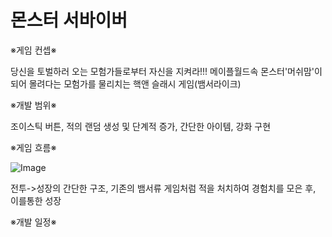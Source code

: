 # 몬스터 서바이버

※게임 컨셉※

당신을 토벌하러 오는 모험가들로부터 자신을 지켜라!!!
메이플월드속 몬스터'머쉬맘'이 되어 몰려다는 모험가를 물리치는 핵앤 슬래시 게임(뱀서라이크)



※개발 범위※

조이스틱 버튼, 적의 랜덤 생성 및 단계적 증가, 간단한 아이템, 강화 구현



※게임 흐름※

![Image](https://github.com/user-attachments/assets/8bc4febc-6bc6-4de2-b5da-b8466d09d7b7)

전투->성장의 간단한 구조, 기존의 뱀서류 게임처럼 적을 처치하여 경험치를 모은 후, 이를통한 성장




※개발 일정※

